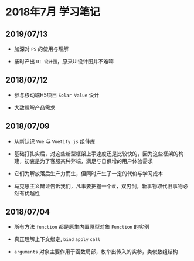# 2018年7月 学习笔记

## 2019/07/13

- 加深对 `PS` 的使用与理解

- 按时产出 `UI 设计图`，原来UI设计图并不难嘛

## 2018/07/12

- 参与移动端H5项目 `Solar Value` 设计

- 大致理解产品需求

## 2018/07/09

- 从新认识 `Vue` 与  `Vuetify.js` 组件库

- 基础打扎实后，对这些新型框架上手速度还是比较快的，因为这些框架的构建，初衷是为了客服某种弊端，满足与日俱增的用户体验需求

- 它们为解放落后生产力而生，但同时产生了一定的代价与学习成本

- 马克思主义辩证告诉我们，凡事要把握一个`度`，双刃剑，新事物取代旧事物必然有优越性

## 2018/07/04

- 所有方法 `function` 都是原生内置原型对象 `Function` 的实例

- 真正理解上下文绑定, `bind` `apply` `call`

- `arguments` 对象主要作用于函数局部，枚举出传入的实参，类似数组结构
